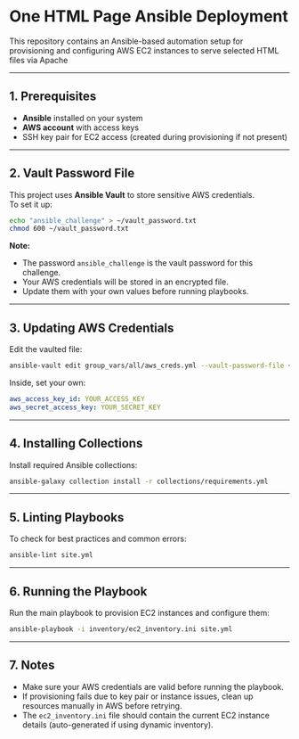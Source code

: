 # One HTML Page Ansible Deployment

This repository contains an Ansible-based automation setup for provisioning and configuring AWS EC2 instances to serve selected HTML files via Apache 

---

## **1. Prerequisites**

- **Ansible** installed on your system  
- **AWS account** with access keys  
- SSH key pair for EC2 access (created during provisioning if not present)  

---

## **2. Vault Password File**

This project uses **Ansible Vault** to store sensitive AWS credentials.  
To set it up:

```bash
echo "ansible_challenge" > ~/vault_password.txt
chmod 600 ~/vault_password.txt
```

**Note:**  
- The password `ansible_challenge` is the vault password for this challenge.  
- Your AWS credentials will be stored in an encrypted file.  
- Update them with your own values before running playbooks.

---

## **3. Updating AWS Credentials**

Edit the vaulted file:

```bash
ansible-vault edit group_vars/all/aws_creds.yml --vault-password-file ~/vault_password.txt
```

Inside, set your own:

```yaml
aws_access_key_id: YOUR_ACCESS_KEY
aws_secret_access_key: YOUR_SECRET_KEY
```

---

## **4. Installing Collections**

Install required Ansible collections:

```bash
ansible-galaxy collection install -r collections/requirements.yml
```

---

## **5. Linting Playbooks**

To check for best practices and common errors:

```bash
ansible-lint site.yml
```

---

## **6. Running the Playbook**

Run the main playbook to provision EC2 instances and configure them:

```bash
ansible-playbook -i inventory/ec2_inventory.ini site.yml
```

---

## **7. Notes**

- Make sure your AWS credentials are valid before running the playbook.  
- If provisioning fails due to key pair or instance issues, clean up resources manually in AWS before retrying.  
- The `ec2_inventory.ini` file should contain the current EC2 instance details (auto-generated if using dynamic inventory).  

